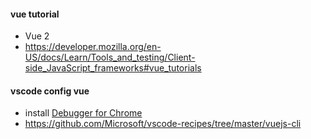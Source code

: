 #### vue tutorial
- Vue 2
- https://developer.mozilla.org/en-US/docs/Learn/Tools_and_testing/Client-side_JavaScript_frameworks#vue_tutorials

#### vscode config vue
- install [Debugger for Chrome](https://marketplace.visualstudio.com/items?itemName=msjsdiag.debugger-for-chrome)
- https://github.com/Microsoft/vscode-recipes/tree/master/vuejs-cli
